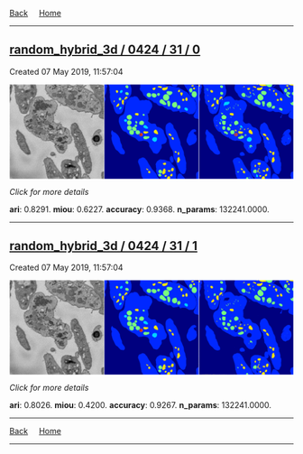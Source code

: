 
[Back](..)&nbsp;&nbsp;&nbsp;&nbsp;&nbsp;[Home](https://leapmanlab.github.io/snapshots)

---

<div class="summary"><a href="0"><h2>random_hybrid_3d / 0424 / 31 / 0</h2></a><p>Created 07 May 2019, 11:57:04
</p><a href="0"><img src="0/media/summary.png" align="center"></a><p>
<i>Click for more details</i>
</p></div>

**ari**: 0.8291. **miou**: 0.6227. **accuracy**: 0.9368. **n_params**: 132241.0000. 

---

<div class="summary"><a href="1"><h2>random_hybrid_3d / 0424 / 31 / 1</h2></a><p>Created 07 May 2019, 11:57:04
</p><a href="1"><img src="1/media/summary.png" align="center"></a><p>
<i>Click for more details</i>
</p></div>

**ari**: 0.8026. **miou**: 0.4200. **accuracy**: 0.9267. **n_params**: 132241.0000. 

---

[Back](..)&nbsp;&nbsp;&nbsp;&nbsp;&nbsp;[Home](https://leapmanlab.github.io/snapshots)

---
